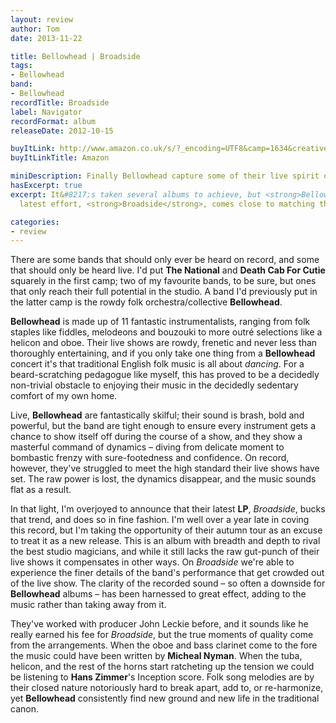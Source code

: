 ```yaml
---
layout: review
author: Tom
date: 2013-11-22

title: Bellowhead | Broadside
tags:
- Bellowhead
band:
- Bellowhead
recordTitle: Broadside
label: Navigator
recordFormat: album
releaseDate: 2012-10-15

buyItLink: http://www.amazon.co.uk/s/?_encoding=UTF8&camp=1634&creative=19450&field-keywords=bellowhead&linkCode=ur2&sprefix=bellow%2Caps%2C222&tag=eatebymons-21&url=search-alias%3Daps
buyItLinkTitle: Amazon

miniDescription: Finally Bellowhead capture some of their live spirit on a proper record. 
hasExcerpt: true
excerpt: It&#8217;s taken several albums to achieve, but <strong>Bellowhead</strong>&#8217;s
  latest effort, <strong>Broadside</strong>, comes close to matching their live show.

categories:
- review
---
```


There are some bands that should only ever be heard on record, and some that should only be heard live. I'd put **The National** and **Death Cab For Cutie** squarely in the first camp; two of my favourite bands, to be sure, but ones that only reach their full potential in the studio. A band I'd previously put in the latter camp is the rowdy folk orchestra/collective **Bellowhead**.

**Bellowhead** is made up of 11 fantastic instrumentalists, ranging from folk staples like fiddles, melodeons and bouzouki to more outré selections like a helicon and oboe. Their live shows are rowdy, frenetic and never less than thoroughly entertaining, and if you only take one thing from a **Bellowhead** concert it's that traditional English folk music is all about _dancing_. For a beard-scratching pedagogue like myself, this has proved to be a decidedly non-trivial obstacle to enjoying their music in the decidedly sedentary comfort of my own home.

Live, **Bellowhead** are fantastically skilful; their sound is brash, bold and powerful, but the band are tight enough to ensure every instrument gets a chance to show itself off during the course of a show, and they show a masterful command of dynamics – diving from delicate moment to bombastic frenzy with sure-footedness and confidence. On record, however, they've struggled to meet the high standard their live shows have set. The raw power is lost, the dynamics disappear, and the music sounds flat as a result.

In that light, I'm overjoyed to announce that their latest **LP**, *Broadside*, bucks that trend, and does so in fine fashion. I'm well over a year late in coving this record, but I'm taking the opportunity of their autumn tour as an excuse to treat it as a new release. This is an album with breadth and depth to rival the best studio magicians, and while it still lacks the raw gut-punch of their live shows it compensates in other ways. On *Broadside* we're able to experience the finer details of the band's performance that get crowded out of the live show. The clarity of the recorded sound – so often a downside for **Bellowhead** albums – has been harnessed to great effect, adding to the music rather than taking away from it.

They've worked with producer John Leckie before, and it sounds like he really earned his fee for *Broadside*, but the true moments of quality come from the arrangements. When the oboe and bass clarinet come to the fore the music could have been written by **Micheal Nyman**. When the tuba, helicon, and the rest of the horns start ratcheting up the tension we could be listening to **Hans Zimmer**'s Inception score. Folk song melodies are by their closed nature notoriously hard to break apart, add to, or re-harmonize, yet **Bellowhead** consistently find new ground and new life in the traditional canon.




